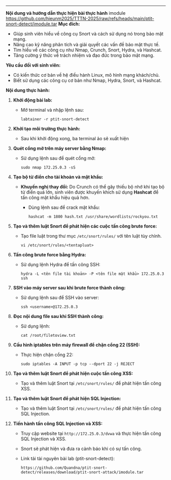 
---

**Nội dung và hướng dẫn thực hiện bài thực hành**
imodule https://github.com/hieunm2025/TTTN-2025/raw/refs/heads/main/ptit-snort-detect/imodule.tar
**Mục đích:**

* Giúp sinh viên hiểu về công cụ Snort và cách sử dụng nó trong bảo mật mạng.
* Nâng cao kỹ năng phân tích và giải quyết các vấn đề bảo mật thực tế.
* Tìm hiểu về các công cụ như Nmap, Crunch, Snort, Hydra, và Hashcat.
* Tăng cường ý thức về trách nhiệm và đạo đức trong bảo mật mạng.

**Yêu cầu đối với sinh viên:**

* Có kiến thức cơ bản về hệ điều hành Linux, mô hình mạng khách/chủ.
* Biết sử dụng các công cụ cơ bản như Nmap, Hydra, Snort, và Hashcat.

**Nội dung thực hành:**

1. **Khởi động bài lab:**

   * Mở terminal và nhập lệnh sau:

     ```
     labtainer -r ptit-snort-detect
     ```


2. **Khởi tạo môi trường thực hành:**

   * Sau khi khởi động xong, ba terminal ảo sẽ xuất hiện

3. **Quét cổng mở trên máy server bằng Nmap:**

   * Sử dụng lệnh sau để quét cổng mở:

     ```
     sudo nmap 172.25.0.3 -sS
     ```

4. **Tạo bộ từ điển cho tài khoản và mật khẩu:**

   * **Khuyến nghị thay đổi:** Do Crunch có thể gây thiếu bộ nhớ khi tạo bộ từ điển quá lớn, sinh viên được khuyến khích sử dụng **Hashcat** để tấn công mật khẩu hiệu quả hơn.

     * Dùng lệnh sau để crack mật khẩu:

       ```
       hashcat -m 1800 hash.txt /usr/share/wordlists/rockyou.txt
       ```


5. **Tạo và thêm luật Snort để phát hiện các cuộc tấn công brute force:**

   * Tạo file luật trong thư mục `/etc/snort/rules/` với tên luật tùy chỉnh.

     ```
     vi /etc/snort/rules/<tentapluat>
     ```

6. **Tấn công brute force bằng Hydra:**

   * Sử dụng lệnh Hydra để tấn công SSH:

     ```
     hydra -L <tên file tài khoản> -P <tên file mật khẩu> 172.25.0.3 ssh
     ```

7. **SSH vào máy server sau khi brute force thành công:**

   * Sử dụng lệnh sau để SSH vào server:

     ```
     ssh <username>@172.25.0.3
     ```

8. **Đọc nội dung file sau khi SSH thành công:**

   * Sử dụng lệnh:

     ```
     cat /root/filetoview.txt
     ```

9. **Cấu hình iptables trên máy firewall để chặn cổng 22 (SSH):**

   * Thực hiện chặn cổng 22:

     ```
     sudo iptables -A INPUT -p tcp --dport 22 -j REJECT
     ```

10. **Tạo và thêm luật Snort để phát hiện cuộc tấn công XSS:**

    * Tạo và thêm luật Snort tại `/etc/snort/rules/` để phát hiện tấn công XSS.

11. **Tạo và thêm luật Snort để phát hiện SQL Injection:**

    * Tạo và thêm luật Snort tại `/etc/snort/rules/` để phát hiện tấn công SQL Injection.

12. **Tiến hành tấn công SQL Injection và XSS:**

    * Truy cập website tại `http://172.25.0.3/dvwa` và thực hiện tấn công SQL Injection và XSS.
    * Snort sẽ phát hiện và đưa ra cảnh báo khi có sự tấn công.



    * Link tải tài nguyên bài lab (ptit-snort-detect):

      ```
      https://github.com/Quandna/ptit-snort-detect/releases/download/ptit-snort-attack/imodule.tar
      ```

